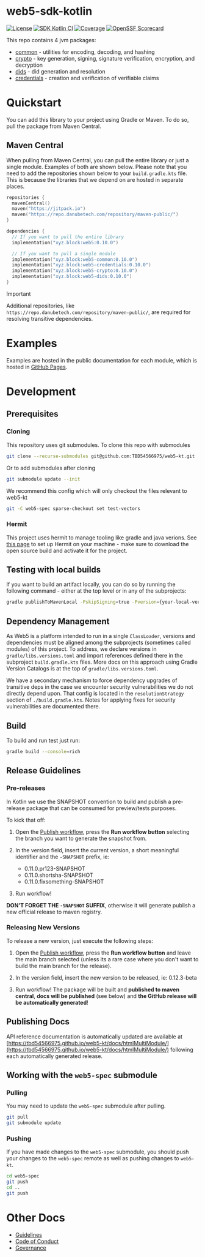 # web5-sdk-kotlin

[![License](https://img.shields.io/github/license/TBD54566975/web5-kt)](https://github.com/TBD54566975/web5-kt/blob/main/LICENSE)
[![SDK Kotlin CI](https://github.com/TBD54566975/web5-kt/actions/workflows/ci.yml/badge.svg)](https://github.com/TBD54566975/web5-kt/actions/workflows/ci.yml) [![Coverage](https://img.shields.io/codecov/c/gh/tbd54566975/web5-kt/main?logo=codecov&logoColor=FFFFFF&style=flat-square&token=YI87CKF1LI)](https://codecov.io/github/TBD54566975/web5-kt)
[![OpenSSF Scorecard](https://api.securityscorecards.dev/projects/github.com/TBD54566975/web5-kt/badge)](https://securityscorecards.dev/viewer/?uri=github.com/TBD54566975/web5-kt)

This repo contains 4 jvm packages:

* [common](./common) - utilities for encoding, decoding, and hashing
* [crypto](./crypto) - key generation, signing, signature verification, encryption, and decryption
* [dids](./dids) - did generation and resolution
* [credentials](./credentials) - creation and verification of verifiable claims

# Quickstart

You can add this library to your project using Gradle or Maven. To do so, pull the package from Maven Central.

## Maven Central

When pulling from Maven Central, you can pull the entire library or just a single module. Examples of both are shown
below. Please note that you need to add the repositories shown below to your `build.gradle.kts` file. This is because
the libraries that we depend on are hosted in separate places.

```kt
repositories {
  mavenCentral()
  maven("https://jitpack.io")
  maven("https://repo.danubetech.com/repository/maven-public/")
}

dependencies {
  // If you want to pull the entire library
  implementation("xyz.block:web5:0.10.0")

  // If you want to pull a single module
  implementation("xyz.block:web5-common:0.10.0")
  implementation("xyz.block:web5-credentials:0.10.0")
  implementation("xyz.block:web5-crypto:0.10.0")
  implementation("xyz.block:web5-dids:0.10.0")
}
```

> [!IMPORTANT]
> Additional repositories, like `https://repo.danubetech.com/repository/maven-public/`, are required for resolving
transitive dependencies.

# Examples

Examples are hosted in the public documentation for each module, which is hosted
in [GitHub Pages](https://tbd54566975.github.io/web5-kt/docs/htmlMultiModule/credentials/index.html).

# Development

## Prerequisites

### Cloning

This repository uses git submodules. To clone this repo with submodules

```sh
git clone --recurse-submodules git@github.com:TBD54566975/web5-kt.git
```

Or to add submodules after cloning

```sh
git submodule update --init
```

We recommend this config which will only checkout the files relevant to web5-kt

```sh
git -C web5-spec sparse-checkout set test-vectors
```

### Hermit

This project uses hermit to manage tooling like gradle and java verions.
See [this page](https://cashapp.github.io/hermit/usage/get-started/) to set up Hermit on your machine - make sure to
download the open source build and activate it for the project.

## Testing with local builds

If you want to build an artifact locally, you can do so by running the following command - either at the top level or in
any of the subprojects:

```sh
gradle publishToMavenLocal -PskipSigning=true -Pversion={your-local-version-name}
```

## Dependency Management

As Web5 is a platform intended to run in a single `ClassLoader`,
versions and dependencies must be aligned among the subprojects
(sometimes called modules) of this project. To address, we declare
versions in `gradle/libs.versions.toml` and import references defined
there in the subproject `build.gradle.kts` files. More docs on this
approach using Gradle Version Catalogs is at the top of `gradle/libs.versions.toml`.

We have a secondary mechanism to force dependency upgrades of transitive
deps in the case we encounter security vulnerabilities we do not directly
depend upon. That config is located in the `resolutionStrategy` section of
`./build.gradle.kts`. Notes for applying fixes for security vulnerabilities
are documented there.

## Build

To build and run test just run:

```bash
gradle build --console=rich
```

## Release Guidelines

### Pre-releases

In Kotlin we use the SNAPSHOT convention to build and publish a pre-release package that can be consumed for preview/tests purposes.

To kick that off:

1. Open the [Publish workflow](https://github.com/TBD54566975/web5-kt/actions/workflows/publish.yml), press the **Run workflow button** selecting the branch you want to generate the snapshot from.

2. In the version field, insert the current version, a short meaningful identifier and the `-SNAPSHOT` prefix, ie:

   - 0.11.0.pr123-SNAPSHOT
   - 0.11.0.shortsha-SNAPSHOT
   - 0.11.0.fixsomething-SNAPSHOT

3. Run workflow!

**DON'T FORGET THE `-SNAPSHOT` SUFFIX**, otherwise it will generate publish a new official release to maven registry.

### Releasing New Versions

To release a new version, just execute the following steps:

1. Open the [Publish workflow](https://github.com/TBD54566975/tbdex-kt/actions/workflows/publish.yaml), press the **Run workflow button** and leave the main branch selected (unless its a rare case where you don't want to build the main branch for the release).

2. In the version field, insert the new version to be released, ie: 0.12.3-beta

3. Run workflow! The package will be built and **published to maven central**, **docs will be published** (see below) and **the GitHub release will be automatically generated**!

## Publishing Docs

API reference documentation is automatically updated are available at [https://tbd54566975.github.io/web5-kt/docs/htmlMultiModule/](https://tbd54566975.github.io/web5-kt/docs/htmlMultiModule/) following each automatically generated release.

## Working with the `web5-spec` submodule

### Pulling

You may need to update the `web5-spec` submodule after pulling.

```sh
git pull
git submodule update
```

### Pushing

If you have made changes to the `web5-spec` submodule, you should push your changes to the `web5-spec` remote as well as
pushing changes to `web5-kt`.

```sh
cd web5-spec
git push
cd ..
git push
```

# Other Docs

* [Guidelines](./CONVENTIONS.md)
* [Code of Conduct](./CODE_OF_CONDUCT.md)
* [Governance](./GOVERNANCE.md)
